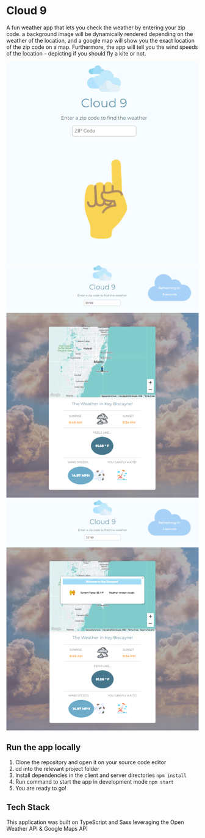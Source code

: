 # Cloud 9

A fun weather app that lets you check the weather by entering your zip code. a background image will be dynamically rendered depending on the weather of the location, and a google map will show you the exact location of the zip code on a map. Furthermore, the app will tell you the wind speeds of the location - depicting if you should fly a kite or not. 

![screenshot # 1](./public/screenshots/nozip.png)
![screenshot # 2](./public/screenshots/withzip-closedInfoWindow.png)
![screenshot # 3](./public/screenshots/withzip-openinfowindow.png)

## Run the app locally
1) Clone the repository and open it on your source code editor
2) cd into the relevant project folder
3) Install dependencies in the client and server directories
`npm install`
4) Run command to start the app in development mode
`npm start`
5) You are ready to go!

## Tech Stack
This application was built on TypeScript and Sass leveraging the Open Weather API & Google Maps API